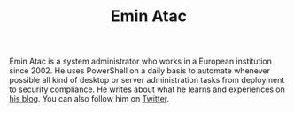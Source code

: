 ﻿---
title: Emin Atac
description: ""
image: /images/author/emin-atac.jpg
social:
- icon: fab fa-facebook
  link: https://facebook.com/#
- icon: fab fa-twitter
  link: https://twitter.com/#
- icon: fab fa-github
  link: https://github.com/#
- icon: fas fa-link
  link: http://p0w3rsh3ll.wordpress.com/
- icon: fab fa-linkedin-in
  link: https://www.linkedin.com/in/#/
- icon: fab fa-youtube
  link: '#'
- icon: fab fa-twitch
  link: https://www.twitch.tv/#

---
Emin Atac is a system administrator who works in a European institution since 2002. He uses PowerShell on a daily basis to automate whenever possible all kind of desktop or server administration tasks from deployment to security compliance. He writes about what he learns and experiences on <a href="http://p0w3rsh3ll.wordpress.com">his blog</a>. You can also follow him on <a href="https://twitter.com/p0w3rsh3ll">Twitter</a>.
